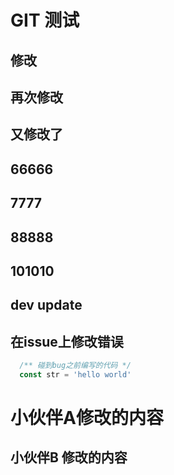 # GIT 测试

## 修改
## 再次修改

## 又修改了

## 66666

## 7777

## 88888

## 101010

## dev update

## 在issue上修改错误

```JavaScript
  /** 碰到bug之前编写的代码 */
  const str = 'hello world'
```

# 小伙伴A修改的内容

## 小伙伴B 修改的内容
